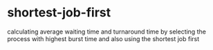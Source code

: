 # shortest-job-first
calculating average waiting time and turnaround time by selecting the process with highest burst time and also using the shortest job first
